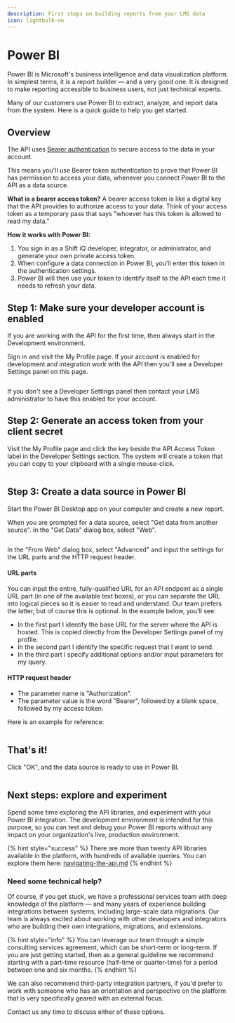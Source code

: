 ```yaml
---
description: First steps on building reports from your LMS data
icon: lightbulb-on
---
```


# Power BI

Power BI is Microsoft's business intelligence and data visualization platform. In simplest terms, it is a report builder — and a very good one. It is designed to make reporting accessible to business users, not just technical experts.

Many of our customers use Power BI to extract, analyze, and report data from the system. Here is a quick guide to help you get started.

## Overview

The API uses [Bearer authentication](https://swagger.io/docs/specification/v3_0/authentication/bearer-authentication/) to secure access to the data in your account.

This means you'll use Bearer token authentication to prove that Power BI has permission to access your data, whenever you connect Power BI to the API as a data source.

**What is a bearer access token?** A bearer access token is like a digital key that the API provides to authorize access to your data. Think of your access token as a temporary pass that says "whoever has this token is allowed to read my data."

**How it works with Power BI:**

1. You sign in as a Shift iQ developer, integrator, or administrator, and generate your own private access token.
2. When configure a data connection in Power BI, you'll enter this token in the authentication settings.
3. Power BI will then use your token to identify itself to the API each time it needs to refresh your data.

## Step 1: Make sure your developer account is enabled

If you are working with the API for the first time, then always start in the Development environment.&#x20;

Sign in and visit the My Profile page. If your account is enabled for development and integration work with the API then you'll see a Developer Settings panel on this page.

<figure><img src="../.gitbook/assets/power-bi-1 (1).png" alt=""><figcaption></figcaption></figure>

If you don't see a Developer Settings panel then contact your LMS administrator to have this enabled for your account.

## Step 2: Generate an access token from your client secret

Visit the My Profile page and click the key beside the API Access Token label in the Developer Settings section. The system will create a token that you can copy to your clipboard with a single mouse-click.

<figure><img src="../.gitbook/assets/power-bi-2.png" alt=""><figcaption></figcaption></figure>

## Step 3: Create a data source in Power BI

Start the Power BI Desktop app on your computer and create a new report.&#x20;

When you are prompted for a data source, select "Get data from another source". In the "Get Data" dialog box, select "Web".

<figure><img src="../.gitbook/assets/power-bi-3.png" alt=""><figcaption></figcaption></figure>

In the "From Web" dialog box, select "Advanced" and input the settings for the URL parts and the HTTP request header.

#### URL parts

You can input the entire, fully-qualified URL for an API endpoint as a single URL part (in one of the available text boxes), or you can separate the URL into logical pieces so it is easier to read and understand. Our team prefers the latter, but of course this is optional. In the example below, you'll see:

* In the first part I identify the base URL for the server where the API is hosted. This is copied directly from the Developer Settings panel of my profile.
* In the second part I identify the specific request that I want to send.
* In the third part I specify additional options and/or input parameters for my query.

#### HTTP request header

* The parameter name is "Authorization".
* The parameter value is the word "Bearer", followed by a blank space, followed by my access token.

Here is an example for reference:

<figure><img src="../.gitbook/assets/power-bi-4.png" alt=""><figcaption></figcaption></figure>

## That's it!

Click "OK", and the data source is ready to use in Power BI.

<figure><img src="../.gitbook/assets/power-bi-5.png" alt=""><figcaption></figcaption></figure>

## Next steps: explore and experiment

Spend some time exploring the API libraries, and experiment with your Power BI integration. The development environment is intended for this purpose, so you can test and debug your Power BI reports without any impact on your organization's live, production environment.

{% hint style="success" %}
There are more than twenty API libraries available in the platform, with hundreds of available queries. You can explore them here: [navigating-the-api.md](../api-v2/navigating-the-api.md "mention")
{% endhint %}

### Need some technical help?

Of course, if you get stuck, we have a professional services team with deep knowledge of the platform — and many years of experience building integrations between systems, including large-scale data migrations. Our team is always excited about working with other developers and integrators who are building their own integrations, migrations, and extensions.&#x20;

{% hint style="info" %}
You can leverage our team through a simple consulting services agreement, which can be short-term or long-term. If you are just getting started, then as a general guideline we recommend starting with a part-time resource (half-time or quarter-time) for a period between one and six months.
{% endhint %}

We can also recommend third-party integration partners, if you'd prefer to work with someone who has an orientation and perspective on the platform that is very specifically geared with an external focus.

Contact us any time to discuss either of these options.
